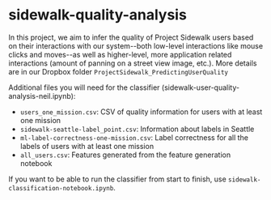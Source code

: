 # sidewalk-quality-analysis
In this project, we aim to infer the quality of Project Sidewalk users based on their interactions with our system--both low-level interactions like mouse clicks and moves--as well as higher-level, more application related interactions (amount of panning on a street view image, etc.). More details are in our Dropbox folder `ProjectSidewalk_PredictingUserQuality`

Additional files you will need for the classifier (sidewalk-user-quality-analysis-neil.ipynb):
* `users_one_mission.csv`: CSV of quality information for users with at least one mission
* `sidewalk-seattle-label_point.csv`: Information about labels in Seattle
* `ml-label-correctness-one-mission.csv`: Label correctness for all the labels of users with at least one mission
*  `all_users.csv`: Features generated from the feature generation notebook

If you want to be able to run the classifier from start to finish, use `sidewalk-classification-notebook.ipynb`.
